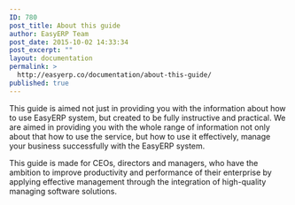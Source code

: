 ```yaml
---
ID: 780
post_title: About this guide
author: EasyERP Team
post_date: 2015-10-02 14:33:34
post_excerpt: ""
layout: documentation
permalink: >
  http://easyerp.co/documentation/about-this-guide/
published: true
---
```

<span style="font-weight: 400;">This guide is aimed not just in providing you with the information about how to use EasyERP system, but created to be fully instructive and practical. We are aimed in providing you with the whole range of information not only about that how to use the service, but how to use it effectively, manage your business successfully with the EasyERP system.</span>

<span style="font-weight: 400;">This guide is made for CEOs, directors and managers, who have the ambition to improve productivity and performance of their enterprise by applying effective management through the integration of high-quality managing software solutions. </span>
